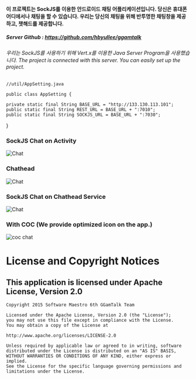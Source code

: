 #### 이 프로젝트는 SockJS를 이용한 안드로이드 채팅 어플리케이션입니다. 당신은 휴대폰 어디에서나 채팅을 할 수 있습니다. 우리는 당신의 채팅을 위해 반투명한 채팅창을 제공하고, 챗해드를 제공합니다.
 
 
##### Server Github : https://github.com/hbyullee/ggamtalk

###### 우리는 SockJS를 사용하기 위해 Vert.x를 이용한 Java Server Program을 사용했습니다. The project is connected with this server. You can easily set up the project.


	//util/AppSetting.java

	public class AppSetting {

    private static final String BASE_URL = "http://133.130.113.101";
    public static final String REST_URL = BASE_URL + ":7010";
    public static final String SOCKJS_URL = BASE_URL + ":7030";
}




### SockJS Chat on Activity
![Chat](https://cloud.githubusercontent.com/assets/8899510/11249234/08dd980c-8e69-11e5-9bc7-6edd5594aa7f.jpeg)


### Chathead
![Chat](https://cloud.githubusercontent.com/assets/8899510/11249333/84dce41c-8e69-11e5-8720-de1ae58b57db.png)


### SockJS Chat on Chathead Service
![Chat](https://cloud.githubusercontent.com/assets/8899510/11249241/0deb1374-8e69-11e5-87fb-44800895f35f.png)


### With COC (We provide optimized icon on the app.)
![coc chat](https://cloud.githubusercontent.com/assets/8899510/11249222/f8fc9dac-8e68-11e5-99f1-4731516ab72d.jpeg)


# License and Copyright Notices
## This application is licensed under Apache License, Version 2.0


	Copyright 2015 Software Maestro 6th GGamTalk Team

	Licensed under the Apache License, Version 2.0 (the "License");
	you may not use this file except in compliance with the License.
	You may obtain a copy of the License at

    http://www.apache.org/licenses/LICENSE-2.0

	Unless required by applicable law or agreed to in writing, software
	distributed under the License is distributed on an "AS IS" BASIS,
	WITHOUT WARRANTIES OR CONDITIONS OF ANY KIND, either express or implied.
	See the License for the specific language governing permissions and
	limitations under the License.
